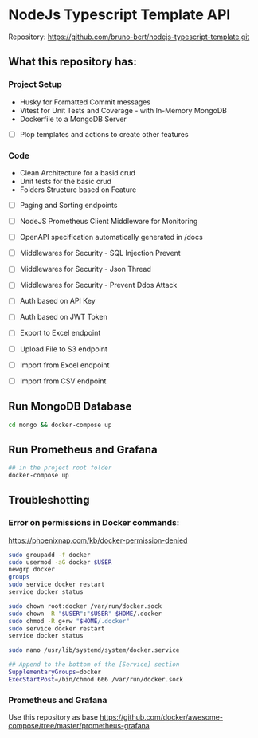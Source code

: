 # NodeJs Typescript Template API

Repository: https://github.com/bruno-bert/nodejs-typescript-template.git

## What this repository has:


### Project Setup
- Husky for Formatted Commit messages 
- Vitest for Unit Tests and Coverage - with In-Memory MongoDB
- Dockerfile to a MongoDB Server 
- [ ] Plop templates and actions to create other features

### Code
- Clean Architecture for a basid crud
- Unit tests for the basic crud
- Folders Structure based on Feature
- [ ] Paging and Sorting endpoints
- [ ] NodeJS Prometheus Client Middleware for Monitoring
- [ ] OpenAPI specification automatically generated in /docs
- [ ] Middlewares for Security - SQL Injection Prevent
- [ ] Middlewares for Security - Json Thread
- [ ] Middlewares for Security - Prevent Ddos Attack
- [ ] Auth based on API Key
- [ ] Auth based on JWT Token
- [ ] Export to Excel endpoint
- [ ] Upload File to S3 endpoint
- [ ] Import from Excel endpoint
- [ ] Import from CSV endpoint
 

## Run MongoDB Database

```bash
cd mongo && docker-compose up
```

## Run Prometheus and Grafana

```bash
## in the project root folder
docker-compose up
```


 ## Troubleshotting
 
 ### Error on permissions in Docker commands: 
 
 https://phoenixnap.com/kb/docker-permission-denied

 ```bash
sudo groupadd -f docker
sudo usermod -aG docker $USER
newgrp docker
groups
sudo service docker restart
service docker status
 ```

 ```bash
sudo chown root:docker /var/run/docker.sock
sudo chown -R "$USER":"$USER" $HOME/.docker
sudo chmod -R g+rw "$HOME/.docker"
sudo service docker restart
service docker status
 ```

```bash
sudo nano /usr/lib/systemd/system/docker.service

## Append to the bottom of the [Service] section
SupplementaryGroups=docker    
ExecStartPost=/bin/chmod 666 /var/run/docker.sock
```



 ### Prometheus and Grafana

Use this repository as base
 https://github.com/docker/awesome-compose/tree/master/prometheus-grafana

